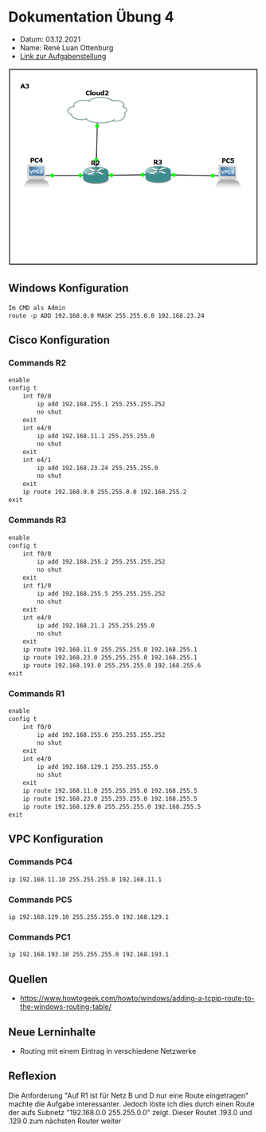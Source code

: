 # Dokumentation Übung 4 
- Datum: 03.12.2021
- Name: René Luan Ottenburg
- [Link zur Aufgabenstellung](https://gitlab.com/ch-tbz-it/Stud/m129/-/tree/main/07_GNS3%20Labor%20Anforderungen#4-labor-3-ping-%C3%BCber-router-3-subnetze-und-lokalem-pc)

![GNS3 Screenshot meines Labors](images\gns3_P2UYCK7UI9.png)

## Windows Konfiguration
```
Im CMD als Admin
route -p ADD 192.168.0.0 MASK 255.255.0.0 192.168.23.24
```

## Cisco Konfiguration
### Commands R2
```
enable
config t
    int f0/0
        ip add 192.168.255.1 255.255.255.252
        no shut 
    exit
    int e4/0
        ip add 192.168.11.1 255.255.255.0
        no shut 
    exit
    int e4/1
        ip add 192.168.23.24 255.255.255.0
        no shut 
    exit
    ip route 192.168.0.0 255.255.0.0 192.168.255.2
exit
```
### Commands R3
```
enable
config t
    int f0/0
        ip add 192.168.255.2 255.255.255.252
        no shut 
    exit
    int f1/0
        ip add 192.168.255.5 255.255.255.252
        no shut 
    exit
    int e4/0
        ip add 192.168.21.1 255.255.255.0
        no shut 
    exit
    ip route 192.168.11.0 255.255.255.0 192.168.255.1
    ip route 192.168.23.0 255.255.255.0 192.168.255.1
    ip route 192.168.193.0 255.255.255.0 192.168.255.6
exit
```
### Commands R1
```
enable
config t
    int f0/0
        ip add 192.168.255.6 255.255.255.252
        no shut 
    exit
    int e4/0
        ip add 192.168.129.1 255.255.255.0
        no shut 
    exit
    ip route 192.168.11.0 255.255.255.0 192.168.255.5
    ip route 192.168.23.0 255.255.255.0 192.168.255.5
    ip route 192.168.129.0 255.255.255.0 192.168.255.5
exit
```

## VPC Konfiguration
### Commands PC4
```
ip 192.168.11.10 255.255.255.0 192.168.11.1
```
### Commands PC5
```
ip 192.168.129.10 255.255.255.0 192.168.129.1
```
### Commands PC1
```
ip 192.168.193.10 255.255.255.0 192.168.193.1
```
## Quellen
- https://www.howtogeek.com/howto/windows/adding-a-tcpip-route-to-the-windows-routing-table/

## Neue Lerninhalte
- Routing mit einem Eintrag in verschiedene Netzwerke

## Reflexion
Die Anforderung "Auf R1 ist für Netz B und D nur eine Route eingetragen" machte die Aufgabe interessanter. Jedoch löste ich dies durch einen Route der aufs Subnetz "192.168.0.0 255.255.0.0" zeigt. Dieser Routet .193.0 und .129.0 zum nächsten Router weiter

